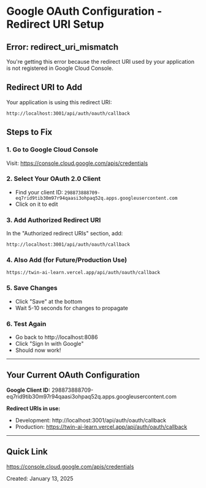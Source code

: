 # Google OAuth Configuration - Redirect URI Setup

## Error: redirect_uri_mismatch

You're getting this error because the redirect URI used by your application is not registered in Google Cloud Console.

## Redirect URI to Add

Your application is using this redirect URI:

```
http://localhost:3001/api/auth/oauth/callback
```

## Steps to Fix

### 1. Go to Google Cloud Console
Visit: https://console.cloud.google.com/apis/credentials

### 2. Select Your OAuth 2.0 Client
- Find your client ID: `298873888709-eq7rid9tib30m97r94qaasi3ohpaq52q.apps.googleusercontent.com`
- Click on it to edit

### 3. Add Authorized Redirect URI
In the "Authorized redirect URIs" section, add:
```
http://localhost:3001/api/auth/oauth/callback
```

### 4. Also Add (for Future/Production Use)
```
https://twin-ai-learn.vercel.app/api/auth/oauth/callback
```

### 5. Save Changes
- Click "Save" at the bottom
- Wait 5-10 seconds for changes to propagate

### 6. Test Again
- Go back to http://localhost:8086
- Click "Sign In with Google"
- Should now work!

---

## Your Current OAuth Configuration

**Google Client ID:** 298873888709-eq7rid9tib30m97r94qaasi3ohpaq52q.apps.googleusercontent.com

**Redirect URIs in use:**
- Development: http://localhost:3001/api/auth/oauth/callback
- Production: https://twin-ai-learn.vercel.app/api/auth/oauth/callback

---

## Quick Link
https://console.cloud.google.com/apis/credentials

Created: January 13, 2025

